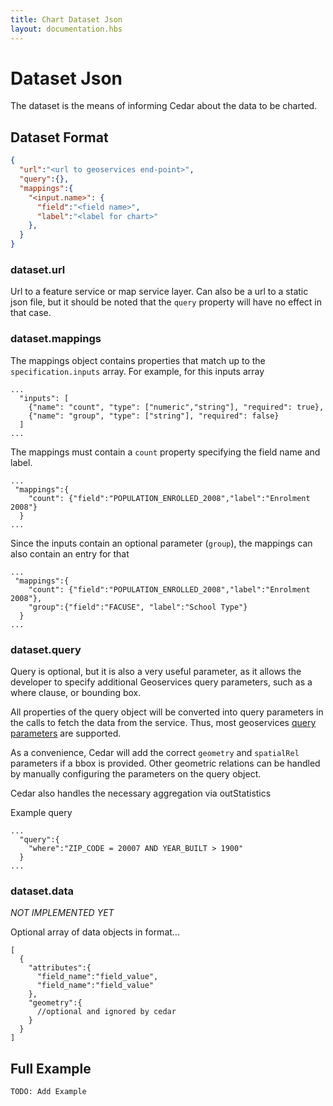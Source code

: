 ```yaml
---
title: Chart Dataset Json
layout: documentation.hbs
---
```


# Dataset Json
The dataset is the means of informing Cedar about the data to be charted.

## Dataset Format

```json
{
  "url":"<url to geoservices end-point>",
  "query":{},
  "mappings":{
    "<input.name>": {
      "field":"<field name>",
      "label":"<label for chart>"
    },
  }
}
```


### dataset.url
Url to a feature service or map service layer. 
Can also be a url to a static json file, but it should be noted that the `query` property will have no effect in that case.


### dataset.mappings
The mappings object contains properties that match up to the `specification.inputs` array. For example, for this inputs array
```
...
  "inputs": [
    {"name": "count", "type": ["numeric","string"], "required": true},
    {"name": "group", "type": ["string"], "required": false}
  ]
...
```
The mappings must contain a `count` property specifying the field name and label.
```
...
 "mappings":{
    "count": {"field":"POPULATION_ENROLLED_2008","label":"Enrolment 2008"}
  }
...
```
Since the inputs contain an optional parameter (`group`), the mappings can also contain an entry for that

```
...
 "mappings":{
    "count": {"field":"POPULATION_ENROLLED_2008","label":"Enrolment 2008"},
    "group":{"field":"FACUSE", "label":"School Type"}
  }
...
```

### dataset.query
Query is optional, but it is also a very useful parameter, as it allows the developer to specify additional Geoservices query parameters, such as a where clause, or bounding box.

All properties of the query object will be converted into query parameters in the calls to fetch the data from the service. Thus, most geoservices [query parameters](https://resources.arcgis.com/en/help/arcgis-rest-api/#/Query_Feature_Service_Layer/02r3000000r1000000/) are supported. 

As a convenience, Cedar will add the correct `geometry` and `spatialRel`  parameters if a bbox is provided. Other geometric relations can be handled by manually configuring the parameters on the query object. 

Cedar also handles the necessary aggregation via outStatistics

Example query
```
...
  "query":{
    "where":"ZIP_CODE = 20007 AND YEAR_BUILT > 1900"
  }
...

```


### dataset.data
*NOT IMPLEMENTED YET*

Optional array of data objects in format...

```
[
  {
    "attributes":{
      "field_name":"field_value",
      "field_name":"field_value"
    },
    "geometry":{
      //optional and ignored by cedar
    } 
  }
]

```


## Full Example


```
TODO: Add Example
```